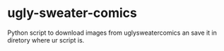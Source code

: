 # ugly-sweater-comics
Python script to download  images from uglysweatercomics an save it in diretory where ur script is.



